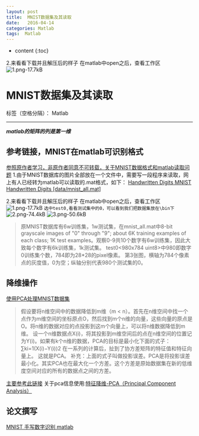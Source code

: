 ```yaml
---
layout: post
title:  MNIST数据集及其读取
date:   2016-04-14
categories: Matlab
tags:  Matlab
---
```


* content
{:toc}


2.来看看下载并且解压后的样子
在matlab中open之后，查看工作区
![1.png-17.7kB][1]





# MNIST数据集及其读取

标签（空格分隔）： Matlab

---
***matlab的矩阵的列是第一维***
## 参考链接，MNIST在matlab可识别格式
[参照原作者学习，非原作者同意不可转载，关于MNIST数据格式和matlab读取问题](http://blog.csdn.net/erinchen92/article/details/26347813)
1.由于MNIST数据库的图片全部放在一个文件中，需要写一段程序来读取，网上有人已经转为matlab可以读取的.mat格式，如下：
[Handwritten Digits MNIST Handwritten Digits [data/mnist_all.mat]](http://blog.sina.com.cn/s/blog_6981b2bf0100pxxm.html)

2.来看看下载并且解压后的样子
在matlab中open之后，查看工作区
![1.png-17.7kB][1]
`选中test0,看看测试集中的0，可以看到我们把数据集放在\bin下`
![2.png-74.4kB][2]
![3.png-50.6kB][3]
>原MNIST数据库有6w训练集，1w测试集，在mnist_all.mat中8-bit grayscale images of "0" through "9"; about 6K training examples of each class; 1K test examples。观察0-9共10个数字有6w训练集，因此大致每个数字有6k训练集，1k测试集。
test0<980x784 uint8>中980即数字0训练集个数，784即为28*28的pixel像素。
第3张图，横轴为784个像素点的灰度值，0为空；纵轴分别代表980个测试集的0。

## 降维操作
[使用PCA处理MNIST数据集](http://www.letiantian.me/2014-12-23-pca-mnist/)
>假设要将n维空间中的数据降低到m维（m < n）。首先在n维空间中找一个点作为m维空间的坐标原点O，然后找到m个n维的向量，这些向量的原点是O。将n维的数据对应的点投影到这m个向量上，可以将n维数据降低到m维。
设一个n维数据点X(i)，将其投影到m维空间后的点在n维空间的位置记为Y(i)。如果有k个n维的数据，PCA的目标是最小化下面的式子：
∑ki=1(X(i)−Y(i))2
在一系列的计算后，扯到了协方差矩阵的特征值和特征向量上。
这就是PCA。
补充：上面的式子叫做投影误差。PCA是将投影误差最小化。其实PCA也在最大化一个方差。这个方差是原始数据集在新的低维度空间对应的所有的数据点之间的方差。

[主要参考此链接](http://www.letiantian.me/2014-12-23-pca-mnist/)
关于pca信息使用:[特征降维-PCA（Principal Component Analysis）](http://blog.csdn.net/xl890727/article/details/16898315)




## 论文撰写
[MNIST 手写数字识别 matlab](http://wenku.baidu.com/link?url=l8LlmeWGkUzaTcfA6krfKld3Bm0YPBOFH5DCDTyPKXAZUNh1IeUzbw4sAuqRSlZelIotXHXstmkZDCb7DPEMAgH8m5uNyjJ38wQaxwVlKWW)


  [1]: http://static.zybuluo.com/maorongrong/92wl7myi3t1xjdiy3p0dbx84/1.png
  [2]: http://static.zybuluo.com/maorongrong/etay5ak0y50lybb5xym8txye/2.png
  [3]: http://static.zybuluo.com/maorongrong/izenxhq4heifamhaq6lllk29/3.png